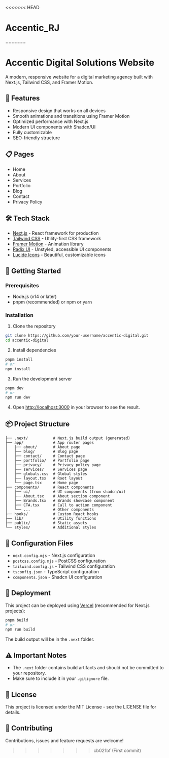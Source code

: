<<<<<<< HEAD

# Accentic_RJ

=======

# Accentic Digital Solutions Website

A modern, responsive website for a digital marketing agency built with Next.js, Tailwind CSS, and Framer Motion.

## 🚀 Features

- Responsive design that works on all devices
- Smooth animations and transitions using Framer Motion
- Optimized performance with Next.js
- Modern UI components with Shadcn/UI
- Fully customizable
- SEO-friendly structure

## 📋 Pages

- Home
- About
- Services
- Portfolio
- Blog
- Contact
- Privacy Policy

## 🛠️ Tech Stack

- [Next.js](https://nextjs.org/) - React framework for production
- [Tailwind CSS](https://tailwindcss.com/) - Utility-first CSS framework
- [Framer Motion](https://www.framer.com/motion/) - Animation library
- [Radix UI](https://www.radix-ui.com/) - Unstyled, accessible UI components
- [Lucide Icons](https://lucide.dev/) - Beautiful, customizable icons

## 🚀 Getting Started

### Prerequisites

- Node.js (v14 or later)
- pnpm (recommended) or npm or yarn

### Installation

1. Clone the repository

```bash
git clone https://github.com/your-username/accentic-digital.git
cd accentic-digital
```

2. Install dependencies

```bash
pnpm install
# or
npm install
```

3. Run the development server

```bash
pnpm dev
# or
npm run dev
```

4. Open [http://localhost:3000](http://localhost:3000) in your browser to see the result.

## 📦 Project Structure

```
├── .next/           # Next.js build output (generated)
├── app/             # App router pages
│   ├── about/       # About page
│   ├── blog/        # Blog page
│   ├── contact/     # Contact page
│   ├── portfolio/   # Portfolio page
│   ├── privacy/     # Privacy policy page
│   ├── services/    # Services page
│   ├── globals.css  # Global styles
│   ├── layout.tsx   # Root layout
│   └── page.tsx     # Home page
├── components/      # React components
│   ├── ui/          # UI components (from shadcn/ui)
│   ├── About.tsx    # About section component
│   ├── Brands.tsx   # Brands showcase component
│   ├── CTA.tsx      # Call to action component
│   └── ...          # Other components
├── hooks/           # Custom React hooks
├── lib/             # Utility functions
├── public/          # Static assets
└── styles/          # Additional styles
```

## 🔧 Configuration Files

- `next.config.mjs` - Next.js configuration
- `postcss.config.mjs` - PostCSS configuration
- `tailwind.config.js` - Tailwind CSS configuration
- `tsconfig.json` - TypeScript configuration
- `components.json` - Shadcn UI configuration

## 🚢 Deployment

This project can be deployed using [Vercel](https://vercel.com/) (recommended for Next.js projects):

```bash
pnpm build
# or
npm run build
```

The build output will be in the `.next` folder.

## ⚠️ Important Notes

- The `.next` folder contains build artifacts and should not be committed to your repository.
- Make sure to include it in your `.gitignore` file.

## 📝 License

This project is licensed under the MIT License - see the LICENSE file for details.

## 🤝 Contributing

Contributions, issues and feature requests are welcome!

> > > > > > > cb021bf (First commit)
